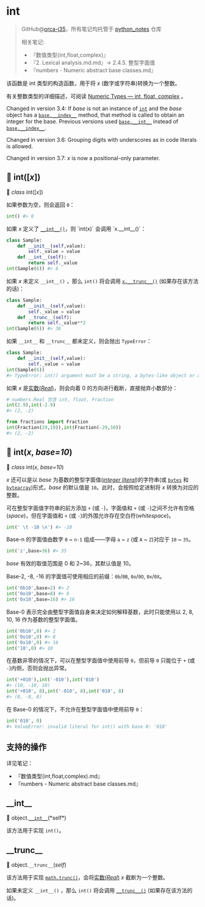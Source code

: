 # int
> GitHub@[orca-j35](https://github.com/orca-j35)，所有笔记均托管于 [python_notes](https://github.com/orca-j35/python_notes) 仓库
>
> 相关笔记:
>
> - 『数值类型(int,float,complex)』
> - 『2. Lexical analysis.md.md』-> 2.4.5. 整型字面值
> - 『numbers - Numeric abstract base classes.md』

该函数是 int 类型的构造函数，用于将 *x* (数字或字符串)转换为一个整数。

有关整数类型的详细描述，可阅读 [Numeric Types — int, float, complex](https://docs.python.org/3.7/library/stdtypes.html#typesnumeric) 。

Changed in version 3.4: If *base* is not an instance of [`int`](https://docs.python.org/3.7/library/functions.html#int) and the *base* object has a [`base.__index__`](https://docs.python.org/3.7/reference/datamodel.html#object.__index__) method, that method is called to obtain an integer for the base. Previous versions used [`base.__int__`](https://docs.python.org/3.7/reference/datamodel.html#object.__int__) instead of [`base.__index__`](https://docs.python.org/3.7/reference/datamodel.html#object.__index__).

Changed in version 3.6: Grouping digits with underscores as in code literals is allowed.

Changed in version 3.7: *x* is now a positional-only parameter.

## 🔨 int([*x*])

🔨 *class* int([*x*])

如果参数为空，则会返回 `0`：

```python
int() #> 0
```

如果 *x* 定义了 [`__int__()`](https://docs.python.org/3.7/reference/datamodel.html#object.__int__)，则 `int(x)` 会调用 `x.__int__()`：

```python
class Sample:
    def __init__(self,value):
        self._value = value
    def __int__(self):
        return self._value
int(Sample(6)) #> 6
```

如果 *x* 未定义 `__int__()` ，那么 `int()` 将会调用 [`x.__trunc__()`](https://docs.python.org/3.7/reference/datamodel.html#object.__trunc__) (如果存在该方法的话)：

```python
class Sample:
    def __init__(self,value):
        self._value = value
    def __trunc__(self):
        return self._value**2
int(Sample(6)) #> 36
```

如果 `__int__` 和 `__trunc__` 都未定义，则会抛出 `TypeError`：

```python
class Sample:
    def __init__(self,value):
        self._value = value
int(Sample(6))
#> TypeError: int() argument must be a string, a bytes-like object or a number, not 'Sample'
```

如果 *x* 是[实数(*Real*)](https://docs.python.org/3.7/library/numbers.html#numbers.Real)，则会向着 0 的方向进行截断，直接抛弃小数部分：

```python
# numbers.Real 包含 int, float, Fraction
int(2.9),int(-2.9) 
#> (2, -2)

from fractions import Fraction
int(Fraction(29,10)),int(Fraction(-29,10))
#> (2, -2)
```

## 🔨 int(*x*, *base=10*)

🔨 *class* int(*x*, *base=10*)

*x* 还可以是以 *base* 为基数的整型字面值([*integer* *literal*](https://docs.python.org/3.7/reference/lexical_analysis.html#integers))的字符串(或 [`bytes`](https://docs.python.org/3.7/library/stdtypes.html#bytes) 和 [`bytearray`](https://docs.python.org/3.7/library/stdtypes.html#bytearray))形式，*base* 的默认值是 `10`。此时，会按照给定进制将 *x* 转换为对应的整数。

可在整型字面值字符串的前方添加 `+` (或 `-`)，字面值和 `+` (或 `-`)之间不允许有空格(*space*)，但在字面值和 `+` (或 `-`)的外围允许存在空白符(*whitespace*)。

```python
int(' \t -10 \n') #> -10
```

Base-n 的字面值由数字 `0` ~ `n-1` 组成——字母 `a` ~ `z` (或 `A` ~ `Z`)对应于 `10` ~ `35`。

```python
int('z',base=36) #> 35
```

*base* 有效的取值范围是 0 和 2~36，其默认值是 10。

Base-2, -8, -16 的字面值可使用相应的前缀：`0b`/`0B`, `0o`/`0O`,  `0x`/`0X`。

```python
int('0b10',base=2) #> 2
int('0o10',base=8) #> 8
int('0x10',base=16) #> 16
```

Base-0 表示完全由整型字面值自身来决定如何解释基数，此时只能使用以 2, 8, 10, 16 作为基数的整型字面值。

```python
int('0b10',0) #> 2
int('0o10',0) #> 8
int('0x10',0) #> 16
int('10',0) #> 10
```

在基数非零的情况下，可以在整型字面值中使用前导 `0`，但前导 `0` 只能位于 `+` (或 `-`)内侧，否则会抛出异常。

```python
int('+010'),int('-010'),int('010')
#> (10, -10, 10)
int('+010', 8),int('-010', 8),int('010', 8)
#> (8, -8, 8)
```

在 Base-0 的情况下，不允许在整型字面值中使用前导 `0`：

```python
int('010', 0)
#> ValueError: invalid literal for int() with base 0: '010'
```

## 支持的操作

详见笔记：

- 『数值类型(int,float,complex).md』
- 『numbers - Numeric abstract base classes.md』

## \_\_int\_\_

🔨 object.[`__int__`](https://docs.python.org/3.7/reference/datamodel.html#object.__int__)(*self*)

该方法用于实现 `int()`。 

## \_\_trunc\_\_

🔨 object.`__trunc__`(*self*)

该方法用于实现 [`math.trunc()`](https://docs.python.org/3.7/library/math.html#math.trunc)，会将[实数(*Real*)](https://docs.python.org/3.7/library/numbers.html#numbers.Real) *x* 截断为一个整数。

如果未定义 `__int__()` ，那么 `int()` 将会调用 [`__trunc__()`](https://docs.python.org/3.7/reference/datamodel.html#object.__trunc__) (如果存在该方法的话)。

